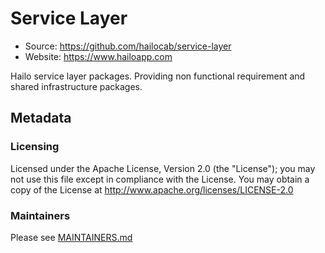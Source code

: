 # Service Layer

- Source: https://github.com/hailocab/service-layer
- Website: https://www.hailoapp.com

Hailo service layer packages. Providing non functional requirement and
shared infrastructure packages.

## Metadata

### Licensing
Licensed under the Apache License, Version 2.0 (the "License");
you may not use this file except in compliance with the License.
You may obtain a copy of the License at http://www.apache.org/licenses/LICENSE-2.0

### Maintainers
Please see [MAINTAINERS.md](MAINTAINERS.md)
